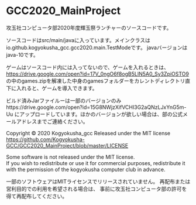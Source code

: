 # GCC2020_MainProject
 攻玉社コンピュータ部2020年度輝玉祭ランチャーのソースコードです。


ソースコードはsrc/main/javaに入っています。メインクラスはio.github.kogyokusha_gcc.gcc2020.main.TestModeです。
javaバージョンはjava-10です。

ゲームはソースコード内には入ってないので、ゲームを入れるときは、https://drive.google.com/open?id=17V_0ngO6f8ogB5LIN5A0_Sy3ZpiOSTO9 の中のgames.zipを解凍した中身のgamesフォルダーをカレントディレクトリ直下に入れると、ゲームを導入できます。

ビルド済みJarファイルーは一部のバージョンのみhttps://drive.google.com/open?id=15G8NWjzXifVCHI3G2aQNzLJxYnG5m-Uu にアップロードしています。ほかのバージョンが欲しい場合は、部の公式メールアドレスまでご連絡ください。

Copyright © 2020 Kogyokusha_gcc
Released under the MIT license
https://github.com/Kogyokusha-GCC/GCC2020_MainProject/blob/master/LICENSE

Some software is not released under the MIT license.  
If you wish to redistribute or use it for commercial purposes, 
redistribute it with the permission of the kogyokusha computer club in advance.

一部のソフトウェアはMITライセンスでリリースされていません。 
再配布または営利目的での利用を希望される場合は、
事前に攻玉社コンピュータ部の許可を得て再配布してください。
